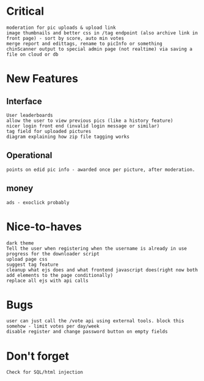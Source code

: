 # Critical
    moderation for pic uploads & upload link
    image thumbnails and better css in /tag endpoint (also archive link in front page) - sort by score, auto min votes
    merge report and edittags, rename to picInfo or something
    chinScanner output to special admin page (not realtime) via saving a file on cloud or db

# New Features

## Interface
    User leaderboards
    allow the user to view previous pics (like a history feature)
    nicer login front end (invalid login message or similar)
    tag field for uploaded pictures
    diagram explaining how zip file tagging works
    
## Operational
    points on edid pic info - awarded once per picture, after moderation.

## money
    ads - exoclick probably

# Nice-to-haves
    dark theme
    Tell the user when registering when the username is already in use
    progress for the downloader script
    upload page css
    suggest tag feature
    cleanup what ejs does and what frontend javascript does(right now both add elements to the page conditionally)
    replace all ejs with api calls

# Bugs
    user can just call the /vote api using external tools. block this somehow - limit votes per day/week
    disable register and change password button on empty fields

# Don't forget
    Check for SQL/html injection
